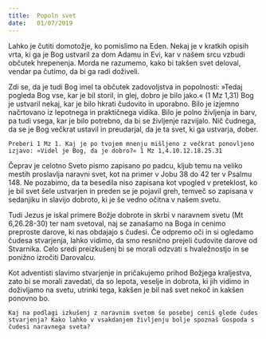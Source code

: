 ```yaml
---
title:  Popoln svet
date:   01/07/2019
---
```


Lahko je čutiti domotožje, ko pomislimo na Eden. Nekaj je v kratkih opisih vrta, ki ga je Bog ustvaril za dom Adamu in Evi, kar v našem srcu vzbudi občutek hrepenenja. Morda ne razumemo, kako bi takšen svet deloval, vendar pa čutimo, da bi ga radi doživeli.

Zdi se, da je tudi Bog imel ta občutek zadovoljstva in popolnosti: »Tedaj pogleda Bog vse, kar je bil storil, in glej, dobro je bilo jako.« (1 Mz 1,31) Bog je ustvaril nekaj, kar je bilo hkrati čudovito in uporabno. Bilo je izjemno načrtovano iz lepotnega in praktičnega vidika. Bilo je polno življenja in barv, pa tudi vsega, kar je bilo potrebno, da bi se življenje razvijalo. Nič čudnega, da se je Bog večkrat ustavil in preudarjal, da je ta svet, ki ga ustvarja, dober.

`Preberi 1 Mz 1. Kaj je po tvojem mnenju mišljeno z večkrat ponovljeno izjavo: »Videl je Bog, da je dobro?« 1 Mz 1,4.10.12.18.25.31`

Čeprav je celotno Sveto pismo zapisano po padcu, kljub temu na veliko mestih proslavlja naravni svet, kot na primer v Jobu 38 do 42 ter v Psalmu 148. Ne pozabimo, da ta besedila niso zapisana kot vpogled v preteklost, ko je bil svet šele ustvarjen in preden se je pojavil greh, temveč so zapisana v sedanjiku in slavijo dobroto, ki je še vedno očitna v našem svetu.

Tudi Jezus je iskal primere Božje dobrote in skrbi v naravnem svetu (Mt 6,26.28-30) ter nam svetoval, naj se zanašamo na Boga in cenimo preproste darove, ki nas obdajajo s čudesi. Če odpremo oči in si ogledamo čudesa stvarjenja, lahko vidimo, da smo resnično prejeli čudovite darove od Stvarnika. Celo sredi preizkušenj bi se morali odzvati s hvaležnostjo in se ponižno izročiti Darovalcu.

Kot adventisti slavimo stvarjenje in pričakujemo prihod Božjega kraljestva, zato bi se morali zavedati, da so lepota, veselje in dobrota, ki jih vidimo in doživljamo na svetu, utrinki tega, kakšen je bil naš svet nekoč in kakšen ponovno bo.

`Kaj na podlagi izkušenj z naravnim svetom še posebej ceniš glede čudes stvarjenja? Kako lahko v vsakdanjem življenju bolje spoznaš Gospoda s čudesi naravnega sveta?`
